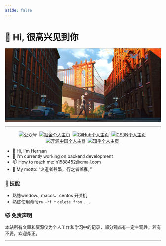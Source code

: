 ```yaml
---
aside: false
---
```


# 👋 Hi, 很高兴见到你

![](/hi.jpg)

----

<p align="center">
    <a style="display: inline-block;">
        <img src="https://img.shields.io/badge/公众号-贝塔学JAVA-blue.svg" alt="公众号">
    </a>&nbsp;
    <a href="https://juejin.cn/user/2779199782521693" target="_blank" style="display: inline-block;">
        <img alt="掘金个人主页" src="https://img.shields.io/badge/掘金-Herman-1E80FF" />
    </a>&nbsp;
    <a href="https://github.com/silently9527" target="_blank" style="display: inline-block;">
        <img alt="GitHub个人主页" src="https://img.shields.io/badge/GitHub-Herman-lightblue?logo=github" />
    </a>&nbsp;
    <a href="https://blog.csdn.net/asdewq380303318" target="_blank" style="display: inline-block;">
        <img alt="CSDN个人主页" src="https://img.shields.io/badge/CSDN-Herman-red?logo=C&logoColor=FC5531" />
    </a>&nbsp;
    <a href="https://my.oschina.net/u/3230120" target="_blank" style="display: inline-block;">
        <img alt="开源中国个人主页" src="https://img.shields.io/badge/oschina-Herman-green" />
    </a>&nbsp;
    <a href="https://www.zhihu.com/people/huaan9527-57/posts" target="_blank" style="display: inline-block;">
        <img alt="知乎个人主页" src="https://img.shields.io/badge/zhihu-知乎-purplen" />
    </a>&nbsp;
</p>

- 👋 Hi, I'm Herman
- 🔭 I'm currently working on backend development
- 📫 How to reach me: [h1588452@gmail.com](mailto:h1588452@gmail.com)
- 📖 My motto: “论道者甚繁，行之者盖寡。”


### 🌟 技能
* 熟练window、macos、centos 开关机
* 熟练使用命令`rm -rf *` `delete from ...`


### 🐱 免责声明
本站所有文章和资源仅为个人工作和学习中的记录，部分观点有一定主观性，若有不妥，欢迎斧正。

----
